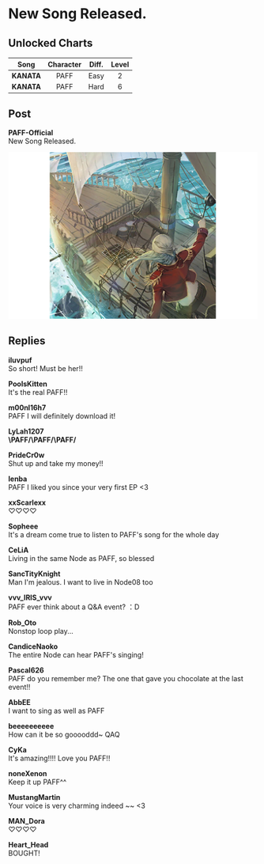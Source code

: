 # New Song Released.
## Unlocked Charts
|   Song   |Character|Diff.|Level|
|----------|:-------:|:---:|:---:|
|**KANATA**|  PAFF   |Easy |  2  |
|**KANATA**|  PAFF   |Hard |  6  |

## Post
**PAFF-Official**<br>
New Song Released.<br>


![p0101.png](./attachments/p0101.png)
## Replies
**iluvpuf**<br>
So short! Must be her!!

**PoolsKitten**<br>
It's the real PAFF!!

**m00nl16h7**<br>
PAFF I will definitely download it!

**LyLah1207**<br>
**\\PAFF/****\\PAFF/****\\PAFF/**

**PrideCr0w**<br>
Shut up and take my money!!

**lenba**<br>
PAFF I liked you since your very first EP <3

**xxScarlexx**<br>
♡♡♡♡

**Sopheee**<br>
It's a dream come true to listen to PAFF's song for the whole day

**CeLiA**<br>
Living in the same Node as PAFF, so blessed

**SancTityKnight**<br>
Man I'm jealous. I want to live in Node08 too

**vvv_IRIS_vvv**<br>
PAFF ever think about a Q&A event? ：D

**Rob_Oto**<br>
Nonstop loop play...

**CandiceNaoko**<br>
The entire Node can hear PAFF's singing!

**Pascal626**<br>
PAFF do you remember me? The one that gave you chocolate at the last event!!

**AbbEE**<br>
I want to sing as well as PAFF

**beeeeeeeeee**<br>
How can it be so gooooddd\~ QAQ

**CyKa**<br>
It's amazing!!!! Love you PAFF!!

**noneXenon**<br>
Keep it up PAFF^^

**MustangMartin**<br>
Your voice is very charming indeed \~\~ <3

**MAN_Dora**<br>
♡♡♡♡

**Heart_Head**<br>
BOUGHT!

